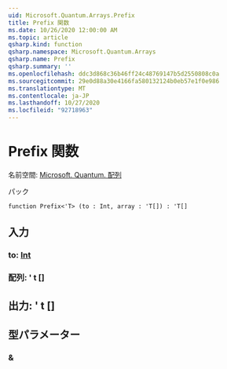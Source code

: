 ```yaml
---
uid: Microsoft.Quantum.Arrays.Prefix
title: Prefix 関数
ms.date: 10/26/2020 12:00:00 AM
ms.topic: article
qsharp.kind: function
qsharp.namespace: Microsoft.Quantum.Arrays
qsharp.name: Prefix
qsharp.summary: ''
ms.openlocfilehash: ddc3d868c36b46ff24c48769147b5d2550808c0a
ms.sourcegitcommit: 29e0d88a30e4166fa580132124b0eb57e1f0e986
ms.translationtype: MT
ms.contentlocale: ja-JP
ms.lasthandoff: 10/27/2020
ms.locfileid: "92718963"
---
```

# <a name="prefix-function"></a>Prefix 関数

名前空間: [Microsoft. Quantum. 配列](xref:Microsoft.Quantum.Arrays)

パック [](https://nuget.org/packages/)




```qsharp
function Prefix<'T> (to : Int, array : 'T[]) : 'T[]
```


## <a name="input"></a>入力

### <a name="to--int"></a>to: [Int](xref:microsoft.quantum.lang-ref.int)




### <a name="array--t"></a>配列: ' t []





## <a name="output--t"></a>出力: ' t []



## <a name="type-parameters"></a>型パラメーター

### <a name="t"></a>&

